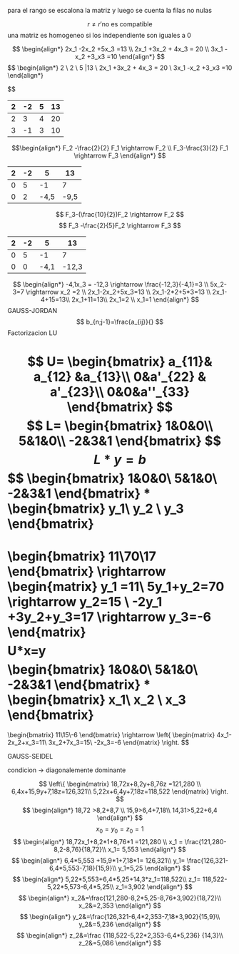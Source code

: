 para el rango se escalona la matriz y luego se cuenta la filas no nulas

$$r\neq r' \text{no es compatible}$$
una matriz es homogeneo si los independiente son iguales a 0

$$
\begin{align*}
2x_1 -2x_2 +5x_3 =13 \\
2x_1 +3x_2 + 4x_3 = 20 \\
3x_1 -x_2 +3_x3 =10
\end{align*}
$$
$$
\begin{align*}
2 \ 2 \ 5  |13 \\
2x_1 +3x_2 + 4x_3 = 20 \\
3x_1 -x_2 +3_x3 =10
\end{align*}

$$

| 2   | -2  | 5   | 13  |
| --- | --- | --- | --- |
| 2   | 3   | 4   | 20  |
| 3   | -1  | 3   | 10  |
$$\begin{align*}
F_2 -\frac{2}{2} F_1 \rightarrow F_2 \\
F_3-\frac{3}{2} F_1 \rightarrow F_3
\end{align*}
$$

| 2   | -2  | 5    | 13   |
| --- | --- | ---- | ---- |
| 0   | 5   | -1   | 7    |
| 0   | 2   | -4,5 | -9,5 |
$$
F_3-(\frac{10}{2})F_2 \rightarrow F_2
$$
$$
F_3 -\frac{2}{5}F_2 \rightarrow F_3
$$

| 2   | -2  | 5    | 13    |
| --- | --- | ---- | ----- |
| 0   | 5   | -1   | 7     |
| 0   | 0   | -4,1 | -12,3 |
$$
\begin{align*}
-4,1x_3 = -12,3 \rightarrow \frac{-12,3}{-4,1}=3 \\
5x_2-3=7 \rightarrow x_2 =2 \\
2x_1-2x_2+5x_3=13 \\
2x_1-2*2+5*3=13 \\
2x_1-4+15=13\\
2x_1+11=13\\
2x_1=2 \\
x_1=1
\end{align*}
$$
GAUSS-JORDAN
$$
b_{n;j-1}=\frac{a_{ij}}{}
$$
Factorizacion LU

$$
U=
\begin{bmatrix}
a_{11}& a_{12} &a_{13}\\
0&a'_{22} & a'_{23}\\
0&0&a''_{33}
\end{bmatrix}
$$
$$
L=
\begin{bmatrix}
1&0&0\\
5&1&0\\
-2&3&1
\end{bmatrix}
$$
$$L*y=b$$
$$
\begin{bmatrix}
1&0&0\\
5&1&0\\
-2&3&1
\end{bmatrix}
*
\begin{bmatrix}
y_1\\ y_2 \\ y_3
\end{bmatrix}
=
\begin{bmatrix}
11\\70\\17
\end{bmatrix}
\rightarrow
\begin{matrix}
y_1 =11\\
5y_1+y_2=70 \rightarrow y_2=15 \\
-2y_1 +3y_2+y_3=17 \rightarrow y_3=-6
\end{matrix}
$$
$$U*x=y$$
$$
\begin{bmatrix}
1&0&0\\
5&1&0\\
-2&3&1
\end{bmatrix}
*
\begin{bmatrix}
x_1\\ x_2 \\ x_3
\end{bmatrix}
=
\begin{bmatrix}
11\\15\\-6
\end{bmatrix}
\rightarrow
\left\{
\begin{matrix}
4x_1-2x_2+x_3=11\\
3x_2+7x_3=15\\
-2x_3=-6
\end{matrix}
\right.
$$

GAUSS-SEIDEL

condicion -> diagonalemente dominante

$$
\left\{
\begin{matrix}
18,72x+8,2y+8,76z =121,280 \\
6,4x+15,9y+7,18z=126,321\\
5,22x+6,4y+7,18z=118,522
\end{matrix}
\right.
$$
$$
\begin{align*}
18,72 >8,2+8,7 \\
15,9>6,4+7,18\\
14,31>5,22+6,4
\end{align*}
$$
$$x_0=y_0=z_0=1$$
$$
\begin{align*}
18,72x_1+8,2*1+8,76*1 =121,280 \\
x_1 = \frac{121,280-8,2-8,76}{18,72}\\
x_1= 5,553
\end{align*}
$$
$$
\begin{align*}
6,4*5,553 +15,9*1+7,18*1= 126,321\\
y_1= \frac{126,321-6,4*5,553-7,18}{15,9}\\
y_1=5,25
\end{align*}
$$
$$
\begin{align*}
5,22*5,553+6,4*5,25+14,3*z_1=118,522\\
z_1= 118,522-5,22*5,573-6,4*5,25\\
z_1=3,902
\end{align*}
$$
$$
\begin{align*}
x_2&=\frac{121,280-8,2*5,25-8,76*3,902}{18,72}\\
x_2&=2,353
\end{align*}
$$
$$
\begin{align*}
y_2&=\frac{126,321-6,4*2,353-7,18*3,902}{15,9}\\
y_2&=5,236
\end{align*}
$$
$$
\begin{align*}
z_2&=\frac {118,522-5,22*2,353-6,4*5,236} {14,3}\\
z_2&=5,086
\end{align*}
$$

